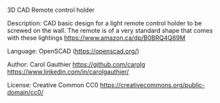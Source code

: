 3D CAD Remote control holder
 
Description:
CAD basic design for a light remote control holder to be screwed on the 
wall. The remote is of a very standard shape that comes with these
lightings https://www.amazon.ca/dp/B0BRQ4Q69M 

Language: OpenSCAD (https://openscad.org/)

Author: Carol Gauthier
        https://github.com/carolg
        https://www.linkedin.com/in/carolgauthier/

License: Creative Common CC0 
         https://creativecommons.org/public-domain/cc0/
